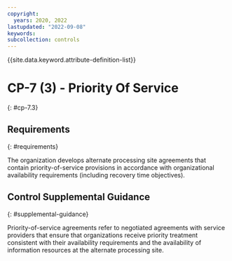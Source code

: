 ```yaml
---
copyright:
  years: 2020, 2022
lastupdated: "2022-09-08"
keywords: 
subcollection: controls
---
```


{{site.data.keyword.attribute-definition-list}}

# CP-7 (3) - Priority Of Service
{: #cp-7.3}

## Requirements
{: #requirements}

The organization develops alternate processing site agreements that contain priority-of-service provisions in accordance with organizational availability requirements (including recovery time objectives).

## Control Supplemental Guidance
{: #supplemental-guidance}

Priority-of-service agreements refer to negotiated agreements with service providers that ensure that organizations receive priority treatment consistent with their availability requirements and the availability of information resources at the alternate processing site.


